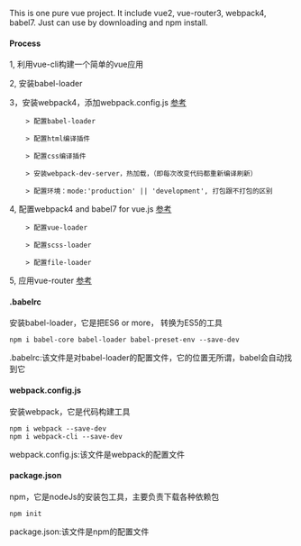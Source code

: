 This is one pure vue project. It include vue2, vue-router3, webpack4, babel7. Just can use by downloading and npm install.


#### Process 
1, 利用vue-cli构建一个简单的vue应用

2, 安装babel-loader

3，安装webpack4，添加webpack.config.js [参考](https://www.valentinog.com/blog/webpack-4-tutorial/)
```
    > 配置babel-loader

    > 配置html编译插件

    > 配置css编译插件

    > 安装webpack-dev-server，热加载，（即每次改变代码都重新编译刷新）

    > 配置环境：mode:'production' || 'development', 打包跟不打包的区别
```

4, 配置webpack4 and babel7 for vue.js [参考](https://markus.oberlehner.net/blog/setting-up-a-vue-project-with-webpack-4-and-babel-7/)
```
    > 配置vue-loader
    
    > 配置scss-loader
    
    > 配置file-loader
```
5, 应用vue-router [参考](https://scotch.io/tutorials/getting-started-with-vue-router)


#### .babelrc
安装babel-loader，它是把ES6 or more， 转换为ES5的工具
```
npm i babel-core babel-loader babel-preset-env --save-dev
```
.babelrc:该文件是对babel-loader的配置文件，它的位置无所谓，babel会自动找到它

#### webpack.config.js
安装webpack，它是代码构建工具
```
npm i webpack --save-dev
npm i webpack-cli --save-dev
```
webpack.config.js:该文件是webpack的配置文件

#### package.json
npm，它是nodeJs的安装包工具，主要负责下载各种依赖包
```
npm init
```
package.json:该文件是npm的配置文件
